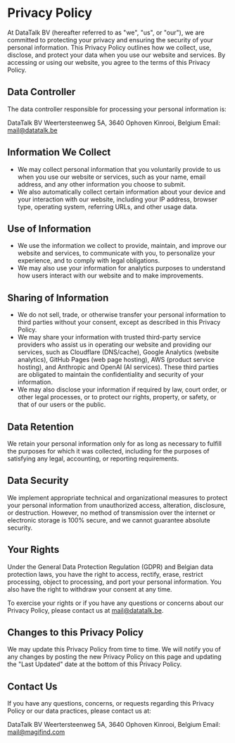 # Privacy Policy

At DataTalk BV (hereafter referred to as "we", "us", or "our"), we are committed to protecting your privacy and ensuring the security of your personal information. This Privacy Policy outlines how we collect, use, disclose, and protect your data when you use our website and services. By accessing or using our website, you agree to the terms of this Privacy Policy.

## Data Controller

The data controller responsible for processing your personal information is:

DataTalk BV
Weertersteenweg 5A, 3640 Ophoven Kinrooi, Belgium
Email: mail@datatalk.be

## Information We Collect

- We may collect personal information that you voluntarily provide to us when you use our website or services, such as your name, email address, and any other information you choose to submit.
- We also automatically collect certain information about your device and your interaction with our website, including your IP address, browser type, operating system, referring URLs, and other usage data.

## Use of Information

- We use the information we collect to provide, maintain, and improve our website and services, to communicate with you, to personalize your experience, and to comply with legal obligations.
- We may also use your information for analytics purposes to understand how users interact with our website and to make improvements.

## Sharing of Information

- We do not sell, trade, or otherwise transfer your personal information to third parties without your consent, except as described in this Privacy Policy.
- We may share your information with trusted third-party service providers who assist us in operating our website and providing our services, such as Cloudflare (DNS/cache), Google Analytics (website analytics), GitHub Pages (web page hosting), AWS (product service hosting), and Anthropic and OpenAI (AI services). These third parties are obligated to maintain the confidentiality and security of your information.
- We may also disclose your information if required by law, court order, or other legal processes, or to protect our rights, property, or safety, or that of our users or the public.

## Data Retention

We retain your personal information only for as long as necessary to fulfill the purposes for which it was collected, including for the purposes of satisfying any legal, accounting, or reporting requirements.

## Data Security

We implement appropriate technical and organizational measures to protect your personal information from unauthorized access, alteration, disclosure, or destruction. However, no method of transmission over the internet or electronic storage is 100% secure, and we cannot guarantee absolute security.

## Your Rights

Under the General Data Protection Regulation (GDPR) and Belgian data protection laws, you have the right to access, rectify, erase, restrict processing, object to processing, and port your personal information. You also have the right to withdraw your consent at any time.

To exercise your rights or if you have any questions or concerns about our Privacy Policy, please contact us at mail@datatalk.be.

## Changes to this Privacy Policy

We may update this Privacy Policy from time to time. We will notify you of any changes by posting the new Privacy Policy on this page and updating the "Last Updated" date at the bottom of this Privacy Policy.

## Contact Us

If you have any questions, concerns, or requests regarding this Privacy Policy or our data practices, please contact us at:

DataTalk BV
Weertersteenweg 5A, 3640 Ophoven Kinrooi, Belgium
Email: mail@magifind.com